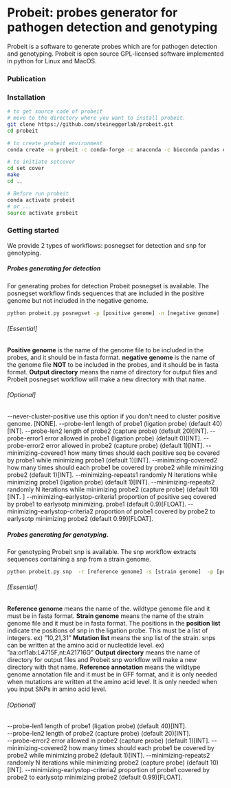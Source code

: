 # Probeit: probes generator for pathogen detection and genotyping
Probeit is a software to generate probes which are for pathogen detection and genotyping. Probeit is open source GPL-licensed software implemented in python for Linux and MacOS.

### Publication

### Installation
```sh
# to get source code of probeit 
# move to the directory where you want to install probeit.
git clone https://github.com/steineggerlab/probeit.git
cd probeit

# to create probeit environment
conda create -n probeit -c conda-forge -c anaconda -c bioconda pandas entrez-direct fire primer3-py bedtools  mmseqs2 seqkit genmap primer3 biopython

# to initiate setcover
cd set cover
make
cd ..

# Before run probeit 
conda activate probeit  
# or ...
source activate probeit
```
### Getting started
We provide 2 types of workflows: posnegset for detection and snp for genotyping.
##### Probes generating for detection
For generating probes for detection Probeit posnegset is available. The posnegset  workflow finds sequences that are included in the positive genome but not included in the negative genome.
```sh
python probeit.py posnegset -p [positive genome] -n [negative genome] -o [output directory]
```
###### [Essential]
**Positive genome** is the name of the genome file to be included in the probes, and it should be in fasta format.
**negative genome** is the name of the genome file **NOT** to be included in the probes, and it should be in fasta format.
**Output directory** means the name of directory for output files and Probeit posnegset workflow will make a new directory with that name. 
###### [Optional]
--never-cluster-positive use this option if you don't need to cluster positive genome. [NONE]. 
--probe-len1 length of probe1 (ligation probe) (default 40)[INT]. 
--probe-len2 length of probe2 (capture probe) (default 20)[INT]. 
 --probe-error1 error allowed in probe1 (ligation probe) (default 0)[INT]. 
 --probe-error2 error allowed in probe2 (capture probe) (default 1)[INT]. 
--minimizing-covered1 how many times should each positive seq be covered by probe1 while minimizing probe1 (default 1)[INT]. 
--minimizing-covered2 how many times should each probe1 be covered by probe2 while minimizing probe2 (default 1)[INT]. 
--minimizing-repeats1 randomly N iterations while minimizing probe1 (ligation probe) (default 1)[INT]. 
--minimizing-repeats2 randomly N iterations while minimizing probe2 (capture probe) (default 10)[INT. ]
--minimizing-earlystop-criteria1 proportion of positive seq covered by probe1 to earlysotp minimizing. probe1 (default 0.9)[FLOAT]. 
--minimizing-earlystop-criteria2 proportion of probe1 covered by probe2 to earlysotp minimizing probe2 (default 0.99)[FLOAT].   

##### Probes generating for genotyping. 
For genotyping Probeit snp is available. The snp workflow extracts sequences containing a snp from a strain genome.
```sh
python probeit.py snp  -r [reference genome] -s [strain genome]  -p [position list] -m [mutation list]  -o [output directory] -a [reference annotation]
```
###### [Essential]
**Reference genome** means the name of the. wildtype genome file and it must be in fasta format.
**Strain genome** means the name of the strain genome file and it must be in fasta format.
The positions in the **position list** indicate the positions of snp in the ligation probe. This must be a list of integers. ex) ”10,21,31”
**Mutation list** means the snp list of the strain. snps can be written at the amino acid or nucleotide level. ex) ”aa:orf1ab:L4715F,nt:A21716G”
**Output directory** means the name of directory for output files and Probeit snp workflow will make a new directory with that name. 
**Reference annotation** means the wildtype genome annotation file and it must be in GFF format, and it is only needed when mutations are written at the amino acid level. It is only needed when you input SNPs in amino acid level.
###### [Optional]
 --probe-len1 length of probe1 (ligation probe) (default 40)[INT].   
--probe-len2 length of probe2 (capture probe) (default 20)[INT].   
--probe-error2 error allowed in probe2 (capture probe) (default 1)[INT]. 
--minimizing-covered2 how many times should each probe1 be covered by probe2 while minimizing probe2 (default 1)[INT]. 
--minimizing-repeats2 randomly N iterations while minimizing probe2 (capture probe) (default 10)[INT]. 
--minimizing-earlystop-criteria2 proportion of probe1 covered by probe2 to earlysotp minimizing probe2 (default 0.99)[FLOAT]. 

